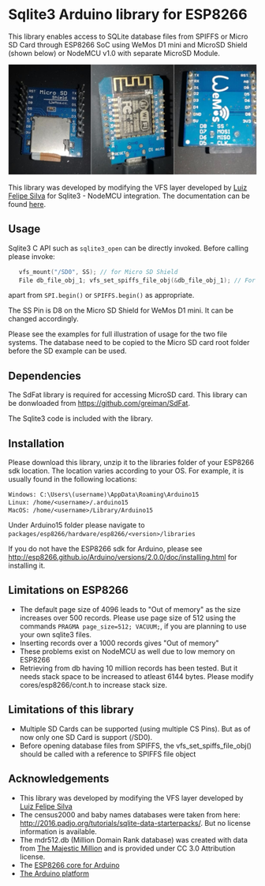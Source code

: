 # Sqlite3 Arduino library for ESP8266
This library enables access to SQLite database files from SPIFFS or Micro SD Card through ESP8266 SoC using WeMos D1 mini and MicroSD Shield (shown below) or NodeMCU v1.0 with separate MicroSD Module.

![](d1_mini_msd_shield_strip.png?raw=true)

This library was developed by modifying the VFS layer developed by [Luiz Felipe Silva](https://github.com/luizfeliperj) for Sqlite3 - NodeMCU integration.  The documentation can be found [here](https://nodemcu.readthedocs.io/en/master/en/modules/sqlite3/).

## Usage
Sqlite3 C API such as `sqlite3_open` can be directly invoked. Before calling please invoke:

```c++
   vfs_mount("/SD0", SS); // for Micro SD Shield
   File db_file_obj_1; vfs_set_spiffs_file_obj(&db_file_obj_1); // For SPIFFS
```
apart from `SPI.begin()` or `SPIFFS.begin()` as appropriate.

The SS Pin is D8 on the Micro SD Shield for WeMos D1 mini.  It can be changed accordingly.

Please see the examples for full illustration of usage for the two file systems. The database need to be copied to the Micro SD card root folder before the SD example can be used.

## Dependencies
The SdFat library is required for accessing MicroSD card.  This library can be donwloaded from https://github.com/greiman/SdFat.

The Sqlite3 code is included with the library.

## Installation
Please download this library, unzip it to the libraries folder of your ESP8266 sdk location. The location varies according to your OS.  For example, it is usually found in the following locations:
```
Windows: C:\Users\(username)\AppData\Roaming\Arduino15
Linux: /home/<username>/.arduino15
MacOS: /home/<username>/Library/Arduino15
```
Under Arduino15 folder please navigate to `packages/esp8266/hardware/esp8266/<version>/libraries`

If you do not have the ESP8266 sdk for Arduino, please see http://esp8266.github.io/Arduino/versions/2.0.0/doc/installing.html for installing it.

## Limitations on ESP8266
* The default page size of 4096 leads to "Out of memory" as the size increases over 500 records. Please use page size of 512 using the commands `PRAGMA page_size=512; VACUUM;`, if you are planning to use your own sqlite3 files.
* Inserting records over a 1000 records gives "Out of memory"
* These problems exist on NodeMCU as well due to low memory on ESP8266
* Retrieving from db having 10 million records has been tested. But it needs stack space to be increased to atleast 6144 bytes.  Please modify cores/esp8266/cont.h to increase stack size.

## Limitations of this library
* Multiple SD Cards can be supported (using multiple CS Pins). But as of now only one SD Card is support (/SD0).  
* Before opening database files from SPIFFS, the vfs_set_spiffs_file_obj() should be called with a reference to SPIFFS file object

## Acknowledgements
* This library was developed by modifying the VFS layer developed by [Luiz Felipe Silva](https://github.com/luizfeliperj)
* The census2000 and baby names databases were taken from here: http://2016.padjo.org/tutorials/sqlite-data-starterpacks/. But no license information is available.
* The mdr512.db (Million Domain Rank database) was created with data from [The Majestic Million](https://majestic.com/reports/majestic-million) and is provided under CC 3.0 Attribution license.
* The [ESP8266 core for Arduino](https://github.com/esp8266/Arduino)
* [The Arduino platform](https://arduino.cc)
